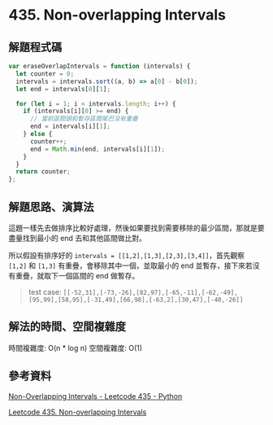 # 435. Non-overlapping Intervals

## 解題程式碼

```javascript
var eraseOverlapIntervals = function (intervals) {
  let counter = 0;
  intervals = intervals.sort((a, b) => a[0] - b[0]);
  let end = intervals[0][1];

  for (let i = 1; i < intervals.length; i++) {
    if (intervals[i][0] >= end) {
      // 當前區間頭和暫存區間尾巴沒有重疊
      end = intervals[i][1];
    } else {
      counter++;
      end = Math.min(end, intervals[i][1]);
    }
  }
  return counter;
};
```

## 解題思路、演算法

這題一樣先去做排序比較好處理，然後如果要找到需要移除的最少區間，那就是要盡量找到最小的 end 去和其他區間做比對。

所以假設有排序好的 `intervals = [[1,2],[1,3],[2,3],[3,4]]`，首先觀察 `[1,2]` 和 `[1,3]` 有重疊，會移除其中一個，並取最小的 end 並暫存，接下來若沒有重疊，就取下一個區間的 end 做暫存。

> test case: `[[-52,31],[-73,-26],[82,97],[-65,-11],[-62,-49],[95,99],[58,95],[-31,49],[66,98],[-63,2],[30,47],[-40,-26]]`

## 解法的時間、空間複雜度

時間複雜度: O(n * log n)
空間複雜度: O(1)

## 參考資料

[Non-Overlapping Intervals - Leetcode 435 - Python](https://youtu.be/nONCGxWoUfM?si=sWbc_lFjFiQDbeAD)

[Leetcode 435. Non-overlapping Intervals](https://dev.to/blakeahalt/leetcode-435-non-overlapping-intervals-5437)
